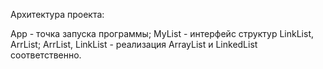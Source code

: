 Архитектура проекта:

App - точка запуска программы;
MyList - интерфейс структур LinkList, ArrList;
ArrList, LinkList - реализация ArrayList и LinkedList соответственно.